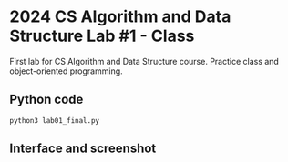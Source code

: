 # 2024 CS Algorithm and Data Structure Lab #1 - Class
First lab for CS Algorithm and Data Structure course. Practice class and object-oriented programming.
## Python code
`python3 lab01_final.py`
## Interface and screenshot
